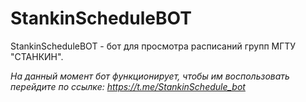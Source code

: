 # StankinScheduleBOT

StankinScheduleBOT - бот для просмотра расписаний групп МГТУ "СТАНКИН".

*На данный момент бот функционирует, чтобы им воспользовать перейдите по ссылке: 
https://t.me/StankinSchedule_bot*
